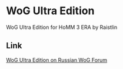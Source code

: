 # WoG Ultra Edition
 WoG Ultra Edition for HoMM 3 ERA by Raistlin

## Link
[WoG Ultra Edition on Russian WoG Forum](http://wforum.heroes35.net/showthread.php?tid=5571)
